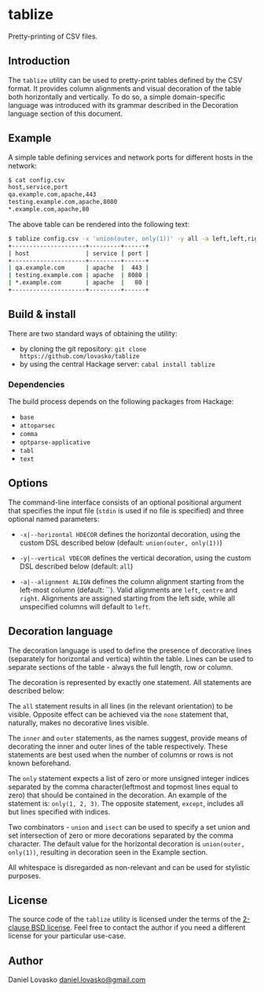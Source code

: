 # tablize
Pretty-printing of CSV files.

## Introduction
The `tablize` utility can be used to pretty-print tables defined by the
CSV format. It provides column alignments and visual decoration of the table
both horizontally and vertically. To do so, a simple domain-specific language
was introduced with its grammar described in the Decoration language section of
this document.

## Example
A simple table defining services and network ports for different hosts in the
network:
```sh
$ cat config.csv
host,service,port
qa.example.com,apache,443
testing.example.com,apache,8080
*.example.com,apache,80
```

The above table can be rendered into the following text:
```sh
$ tablize config.csv -x 'union(outer, only(1))' -y all -a left,left,right
+---------------------+---------+------+
| host                | service | port |
+---------------------+---------+------+
| qa.example.com      | apache  |  443 |
| testing.example.com | apache  | 8080 |
| *.example.com       | apache  |   80 |
+---------------------+---------+------+
```

## Build & install
There are two standard ways of obtaining the utility:
 * by cloning the git repository: `git clone https://github.com/lovasko/tablize`
 * by using the central Hackage server: `cabal install tablize`

### Dependencies
The build process depends on the following packages from Hackage:
 * `base`
 * `attoparsec`
 * `comma`
 * `optparse-applicative`
 * `tabl`
 * `text`

## Options
The command-line interface consists of an optional positional argument that
specifies the input file (`stdin` is used if no file is specified) and three
optional named parameters:

 * `-x|--horizontal HDECOR` defines the horizontal decoration, using the custom
   DSL described below (default: `union(outer, only(1))`)

 * `-y|--vertical VDECOR` defines the vertical decoration, using the custom
   DSL described below (default: `all`)

 * `-a|--alignment ALIGN` defines the column alignment starting from the
   left-most column (default: ``). Valid alignments are `left`, `centre` and
   `right`. Alignments are assigned starting from the left side, while all
   unspecified columns will default to `left`.


## Decoration language
The decoration language  is used to define the presence of decorative lines
(separately for horizontal and vertica) wihtin the table. Lines can be used
to separate sections of the table - always the full length, row or column.

The decoration is represented by exactly one statement. All statements are
described below:

The `all` statement results in all lines (in the relevant orientation) to be
visible. Opposite effect can be achieved via the `none` statement that,
naturally, makes no decorative lines visible.

The `inner` and `outer` statements, as the names suggest, provide means of
decorating the inner and outer lines of the table respectively. These
statements are best used when the number of columns or rows is not known
beforehand.

The `only` statement expects a list of zero or more unsigned integer indices
separated by the comma character(leftmost and topmost lines equal to zero)
that should be contained in the decoration. An example of the statement is:
`only(1, 2, 3)`. The opposite statement, `except`, includes all but
lines specified with indices.
 
Two combinators - `union` and `isect` can be used to specify a set union and
set intersection of zero or more decorations separated by the comma character.
The default value for the horizontal decoration is `union(outer, only(1))`,
resulting in decoration seen in the Example section.

All whitespace is disregarded as non-relevant and can be used for stylistic
purposes.

## License
The source code of the `tablize` utility is licensed under the terms of the
[2-clause BSD license](LICENSE). Feel free to contact the author if you need a
different license for your particular use-case.

## Author
Daniel Lovasko <daniel.lovasko@gmail.com>
